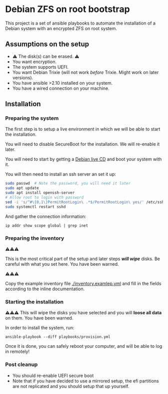 # Debian ZFS on root bootstrap

This project is a set of ansible playbooks to automate the installation of a
Debian system with an encrypted ZFS on root system.


## Assumptions on the setup

- ⚠️ The disk(s) can be erased. ⚠️
- You want encryption.
- The system supports UEFI.
- You want Debian Trixie (will not work _before_ Trixie. Might work on later versions).
- You have ansible >2.10 installed on your system.
- You have a wired connection on your machine.


## Installation

### Preparing the system

The first step is to setup a live environment in which we will be able to start
the installation.

You will need to disable SecureBoot for the installation.
We will re-enable it later.

You will need to start by getting a
[Debian live CD](https://cdimage.debian.org/cdimage/release/current-live/amd64/iso-hybrid/)
and boot your system with it.

You will then need to install an ssh server an set it up:

```bash
sudo passwd  # Note the password, you will need it later
sudo apt update
sudo apt install openssh-server
# Allow root to login with password
sed -i 's/^#\{0,1\}PermitRootLogin\ .*$/PermitRootLogin\ yes/' /etc/ssh/sshd_config
sudo systemctl restart sshd
```

And gather the connection information:

```
ip addr show scope global | grep inet
```

### Preparing the inventory

⚠️⚠️⚠️

This is the most critical part of the setup and later steps _**will wipe**_ disks. Be careful with what you set here. You have been warned.

⚠️⚠️⚠️


Copy the example inventory file [./inventory.examlep.yml](./inventory.example.yml)
 and fill in the fields according to the inline documentation.


### Starting the installation

⚠️⚠️⚠️ This will wipe the disks you have selected and you will **loose all data** on them. You have been warned.

In order to install the system, run:

```
ansible-playbook --diff playbooks/provision.yml
```

Once it is done, you can safely reboot your computer, and will be able to log
in remotely!

### Post cleanup

- You should re-enable UEFI secure boot
- Note that if you have decided to use a mirrored setup, the efi partitions are
not replicated and you should setup that up yourself.
